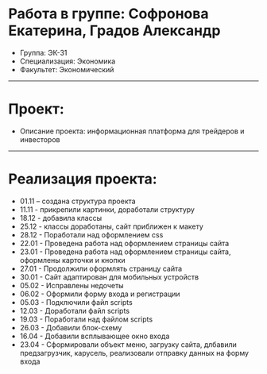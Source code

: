 # Работа в группе: Софронова Екатерина, Градов Александр
- Группа: ЭК-31
- Специализация: Экономика
- Факультет: Экономический
---
# Проект: 
- Описание проекта: информационная платформа для трейдеров и инвесторов
---
# Реализация проекта:
- 01.11 – создана структура проекта
- 11.11 - прикрепили картинки, доработали структуру
- 18.12 - добавила классы
- 25.12 - классы доработаны, сайт приближен к макету
- 28.12 - Поработали над оформлением css
- 22.01 - Проведена работа над оформлением страницы сайта
- 23.01 - Проведена работа над оформлением страницы сайта, оформлены карточки и кнопки
- 27.01 - Продолжили оформлять страницу сайта
- 30.01 - Сайт адаптирован для мобильных устройств
- 05.02 - Исправлены недочеты
- 06.02 - Оформили форму входа и регистрации
- 05.03 - Подключили файл scripts
- 12.03 - Доработали файл scripts
- 19.03 - Поработали над файлом scripts
- 26.03 - Добавили блок-схему
- 16.04 - Добавили всплывающее окно входа
- 23.04 - Сформировали объект меню, загрузку сайта, длбавили предзагрузчик, карусель, реализовали отправку данных на форму входа